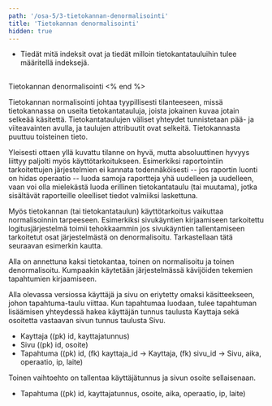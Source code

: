 ```yaml
---
path: '/osa-5/3-tietokannan-denormalisointi'
title: 'Tietokannan denormalisointi'
hidden: true
---
```



<text-box variant='learningObjectives' name='Oppimistavoitteet'>

- Tiedät mitä indeksit ovat ja tiedät milloin tietokantatauluihin tulee määritellä indeksejä.

</text-box>


##
  Tietokannan denormalisointi
<% end %>


  Tietokannan normalisointi johtaa tyypillisesti tilanteeseen, missä tietokannassa on useita tietokantatauluja, joista jokainen kuvaa jotain selkeää käsitettä. Tietokantataulujen väliset yhteydet tunnistetaan pää- ja viiteavainten avulla, ja taulujen attribuutit ovat selkeitä. Tietokannasta puuttuu toisteinen tieto.



  Yleisesti ottaen yllä kuvattu tilanne on hyvä, mutta absoluuttinen hyvyys liittyy paljolti myös käyttötarkoitukseen. Esimerkiksi raportointiin tarkoitettujen järjestelmien ei kannata todennäköisesti -- jos raportin luonti on hidas operaatio -- luoda samoja raportteja yhä uudelleen ja uudelleen, vaan voi olla mielekästä luoda erillinen tietokantataulu (tai muutama), jotka sisältävät raporteille oleelliset tiedot valmiiksi laskettuna.



  Myös tietokannan (tai tietokantataulun) käyttötarkoitus vaikuttaa normalisoinnin tarpeeseen. Esimerkiksi sivukäyntien kirjaamiseen tarkoitettu logitusjärjestelmä toimii tehokkaammin jos sivukäyntien tallentamiseen tarkoitetut osat järjestelmästä on denormalisoitu. Tarkastellaan tätä seuraavan esimerkin kautta.



  Alla on annettuna kaksi tietokantaa, toinen on normalisoitu ja toinen denormalisoitu. Kumpaakin käytetään järjestelmässä kävijöiden tekemien tapahtumien kirjaamiseen.



  Alla olevassa versiossa käyttäjä ja sivu on eriytetty omaksi käsitteekseen, johon tapahtuma-taulu viittaa. Kun tapahtumaa luodaan, tulee tapahtuman lisäämisen yhteydessä hakea käyttäjän tunnus taulusta Kayttaja sekä osoitetta vastaavan sivun tunnus taulusta Sivu.



<ul>
  <li>
    Kayttaja ((pk) id, kayttajatunnus)
  </li>
  <li>
    Sivu ((pk) id, osoite)
  </li>
  <li>
    Tapahtuma ((pk) id, (fk) kayttaja_id -&gt; Kayttaja, (fk) sivu_id -&gt; Sivu, aika, operaatio, ip, laite)
  </li>
</ul>


  Toinen vaihtoehto on tallentaa käyttäjätunnus ja sivun osoite sellaisenaan.


<ul>
  <li>
    Tapahtuma ((pk) id, kayttajatunnus, osoite, aika, operaatio, ip, laite)
  </li>
</ul>

